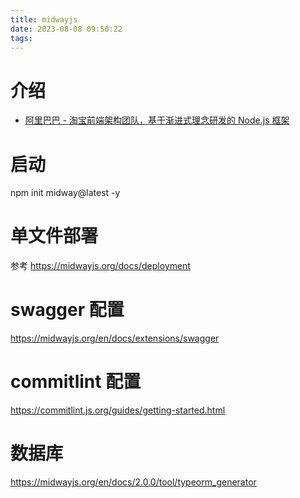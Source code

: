 ```yaml
---
title: midwayjs
date: 2023-08-08 09:50:22
tags:
---
```


# 介绍
- [阿里巴巴 - 淘宝前端架构团队，基于渐进式理念研发的 Node.js 框架](https://midwayjs.org/docs/intro)

# 启动
npm init midway@latest -y


# 单文件部署
参考 https://midwayjs.org/docs/deployment

# swagger 配置
https://midwayjs.org/en/docs/extensions/swagger

# commitlint 配置
https://commitlint.js.org/guides/getting-started.html

# 数据库
https://midwayjs.org/en/docs/2.0.0/tool/typeorm_generator